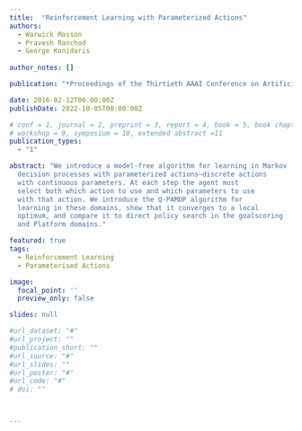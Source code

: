 ```yaml
---
title:  "Reinforcement Learning with Parameterized Actions"
authors:
  - Warwick Masson
  - Pravesh Ranchod
  - George Konidaris
  
author_notes: []

publication: "*Proceedings of the Thirtieth AAAI Conference on Artificial Intelligence*"

date: 2016-02-12T00:00:00Z
publishDate: 2022-10-05T00:00:00Z

# conf = 1, journal = 2, preprint = 3, report = 4, book = 5, book chapter = 6, thesis = 7, patent = 9
# workshop = 9, symposium = 10, extended abstract =11
publication_types:
  - "1"

abstract: "We introduce a model-free algorithm for learning in Markov
  decision processes with parameterized actions—discrete actions
  with continuous parameters. At each step the agent must
  select both which action to use and which parameters to use
  with that action. We introduce the Q-PAMDP algorithm for
  learning in these domains, show that it converges to a local
  optimum, and compare it to direct policy search in the goalscoring
  and Platform domains."

featured: true
tags:
  - Reinforcement Learning
  - Parameterised Actions

image:
  focal_point: ''
  preview_only: false

slides: null

#url_dataset: "#"
#url_project: ""
#publication_short: ""
#url_source: "#"
#url_slides: ""
#url_poster: "#"
#url_code: "#"
# doi: ""



---
```

